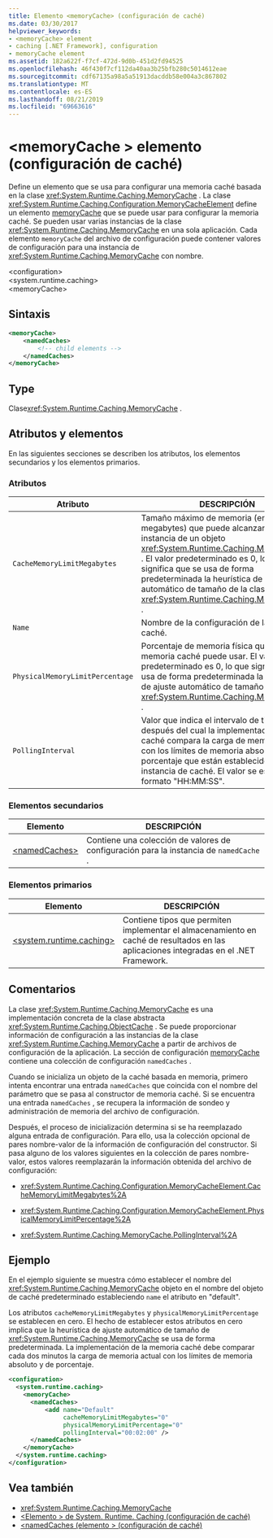 ```yaml
---
title: Elemento <memoryCache> (configuración de caché)
ms.date: 03/30/2017
helpviewer_keywords:
- <memoryCache> element
- caching [.NET Framework], configuration
- memoryCache element
ms.assetid: 182a622f-f7cf-472d-9d0b-451d2fd94525
ms.openlocfilehash: 46f430f7cf112da40aa3b25bfb280c5014612eae
ms.sourcegitcommit: cdf67135a98a5a51913dacddb58e004a3c867802
ms.translationtype: MT
ms.contentlocale: es-ES
ms.lasthandoff: 08/21/2019
ms.locfileid: "69663616"
---
```

# <a name="memorycache-element-cache-settings"></a>\<memoryCache > elemento (configuración de caché)
Define un elemento que se usa para configurar una memoria caché basada en la clase <xref:System.Runtime.Caching.MemoryCache> . La clase <xref:System.Runtime.Caching.Configuration.MemoryCacheElement> define un elemento [memoryCache](memorycache-element-cache-settings.md) que se puede usar para configurar la memoria caché. Se pueden usar varias instancias de la clase <xref:System.Runtime.Caching.MemoryCache> en una sola aplicación. Cada elemento `memoryCache` del archivo de configuración puede contener valores de configuración para una instancia de <xref:System.Runtime.Caching.MemoryCache> con nombre.  
  
 \<configuration>  
\<system.runtime.caching>  
\<memoryCache>  
  
## <a name="syntax"></a>Sintaxis  
  
```xml  
<memoryCache>   
    <namedCaches>  
        <!-- child elements -->  
    </namedCaches>   
</memoryCache>  
```  
  
## <a name="type"></a>Type  
 Clase<xref:System.Runtime.Caching.MemoryCache> .  
  
## <a name="attributes-and-elements"></a>Atributos y elementos  
 En las siguientes secciones se describen los atributos, los elementos secundarios y los elementos primarios.  
  
### <a name="attributes"></a>Atributos  
  
|Atributo|DESCRIPCIÓN|  
|---------------|-----------------|  
|`CacheMemoryLimitMegabytes`|Tamaño máximo de memoria (en megabytes) que puede alcanzar una instancia de un objeto <xref:System.Runtime.Caching.MemoryCache> . El valor predeterminado es 0, lo que significa que se usa de forma predeterminada la heurística de ajuste automático de tamaño de la clase <xref:System.Runtime.Caching.MemoryCache> .|  
|`Name`|Nombre de la configuración de la memoria caché.|  
|`PhysicalMemoryLimitPercentage`|Porcentaje de memoria física que la memoria caché puede usar. El valor predeterminado es 0, lo que significa que se usa de forma predeterminada la heurística de ajuste automático de tamaño de la clase <xref:System.Runtime.Caching.MemoryCache> .|  
|`PollingInterval`|Valor que indica el intervalo de tiempo después del cual la implementación de caché compara la carga de memoria actual con los límites de memoria absoluto y de porcentaje que están establecidos para la instancia de caché. El valor se especifica en formato "HH:MM:SS".|  
  
### <a name="child-elements"></a>Elementos secundarios  
  
|Elemento|DESCRIPCIÓN|  
|-------------|-----------------|  
|[\<namedCaches>](namedcaches-element-cache-settings.md)|Contiene una colección de valores de configuración para la instancia de `namedCache` .|  
  
### <a name="parent-elements"></a>Elementos primarios  
  
|Elemento|DESCRIPCIÓN|  
|-------------|-----------------|  
|[\<system.runtime.caching>](system-runtime-caching-element-cache-settings.md)|Contiene tipos que permiten implementar el almacenamiento en caché de resultados en las aplicaciones integradas en el .NET Framework.|  
  
## <a name="remarks"></a>Comentarios  
 La clase <xref:System.Runtime.Caching.MemoryCache> es una implementación concreta de la clase abstracta <xref:System.Runtime.Caching.ObjectCache> . Se puede proporcionar información de configuración a las instancias de la clase <xref:System.Runtime.Caching.MemoryCache> a partir de archivos de configuración de la aplicación. La sección de configuración [memoryCache](memorycache-element-cache-settings.md) contiene una colección de configuración `namedCaches` .  
  
 Cuando se inicializa un objeto de la caché basada en memoria, primero intenta encontrar una entrada `namedCaches` que coincida con el nombre del parámetro que se pasa al constructor de memoria caché. Si se encuentra una entrada `namedCaches` , se recupera la información de sondeo y administración de memoria del archivo de configuración.  
  
 Después, el proceso de inicialización determina si se ha reemplazado alguna entrada de configuración. Para ello, usa la colección opcional de pares nombre-valor de la información de configuración del constructor. Si pasa alguno de los valores siguientes en la colección de pares nombre-valor, estos valores reemplazarán la información obtenida del archivo de configuración:  
  
- <xref:System.Runtime.Caching.Configuration.MemoryCacheElement.CacheMemoryLimitMegabytes%2A>  
  
- <xref:System.Runtime.Caching.Configuration.MemoryCacheElement.PhysicalMemoryLimitPercentage%2A>  
  
- <xref:System.Runtime.Caching.MemoryCache.PollingInterval%2A>  
  
## <a name="example"></a>Ejemplo  
 En el ejemplo siguiente se muestra cómo establecer el nombre del <xref:System.Runtime.Caching.MemoryCache> objeto en el nombre del objeto de caché predeterminado estableciendo `name` el atributo en "default".  
  
 Los atributos `cacheMemoryLimitMegabytes` y `physicalMemoryLimitPercentage` se establecen en cero. El hecho de establecer estos atributos en cero implica que la heurística de ajuste automático de tamaño de <xref:System.Runtime.Caching.MemoryCache> se usa de forma predeterminada. La implementación de la memoria caché debe comparar cada dos minutos la carga de memoria actual con los límites de memoria absoluto y de porcentaje.  
  
```xml  
<configuration>  
  <system.runtime.caching>  
    <memoryCache>  
      <namedCaches>  
          <add name="Default"   
               cacheMemoryLimitMegabytes="0"   
               physicalMemoryLimitPercentage="0"  
               pollingInterval="00:02:00" />  
      </namedCaches>  
    </memoryCache>  
  </system.runtime.caching>  
</configuration>  
```  
  
## <a name="see-also"></a>Vea también

- <xref:System.Runtime.Caching.MemoryCache>
- [\<Elemento > de System. Runtime. Caching (configuración de caché)](system-runtime-caching-element-cache-settings.md)
- [\<namedCaches (elemento > (configuración de caché)](namedcaches-element-cache-settings.md)
